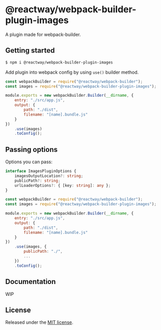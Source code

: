 # @reactway/webpack-builder-plugin-images

A plugin made for webpack-builder.

## Getting started

```sh
$ npm i @reactway/webpack-builder-plugin-images
```

Add plugin into webpack config by using `use()` builder method.

```js
const webpackBuilder = require("@reactway/webpack-builder");
const images = require("@reactway/webpack-builder-plugin-images");

module.exports = new webpackBuilder.Builder(__dirname, {
    entry: "./src/app.js",
    output: {
        path: "./dist",
        filename: "[name].bundle.js"
    }
})
    .use(images)
    .toConfig();
```

## Passing options

Options you can pass:

```ts
interface ImagesPluginOptions {
    imagesOutputLocation?: string;
    publicPath?: string;
    urlLoaderOptions?: { [key: string]: any };
}
```

```js
const webpackBuilder = require("@reactway/webpack-builder");
const images = require("@reactway/webpack-builder-plugin-images");

module.exports = new webpackBuilder.Builder(__dirname, {
    entry: "./src/app.js",
    output: {
        path: "./dist",
        filename: "[name].bundle.js"
    }
})
    .use(images, {
        publicPath: "./",
        ...
    })
    .toConfig();
```

## Documentation

WIP

## License

Released under the [MIT license](LICENSE).
